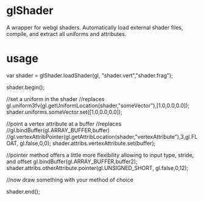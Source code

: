 glShader
========

A wrapper for webgl shaders. Automatically load external shader files, compile, and extract all uniforms and attributes.

# usage

  var shader = glShader.loadShader(gl, "shader.vert","shader.frag");

  shader.begin();

  //set a uniform in the shader
  //replaces gl.uniform3fv(gl.getUniformLocation(shader,"someVector"),[1.0,0.0,0.0]);
  shader.uniforms.someVector.set([1.0,0.0,0.0]);

  //point a vertex attribute at a buffer
  //replaces
  //gl.bindBuffer(gl.ARRAY_BUFFER,buffer)
  //gl.vertexAttribPointer(gl.getAttribLocation(shader,"vertexAttribute"),3,gl.FLOAT, gl.false,0,0);
  shader.attribs.vertexAttribute.set(buffer);

  //pointer method offers a little more flexibility allowing to input type, stride, and offset
  gl.bindBuffer(gl.ARRAY_BUFFER,buffer2);
  shader.attribs.otherAttribute.pointer(gl.UNSIGNED_SHORT, gl.false,0,12);
  
  //now draw something with your method of choice
  
  shader.end();

